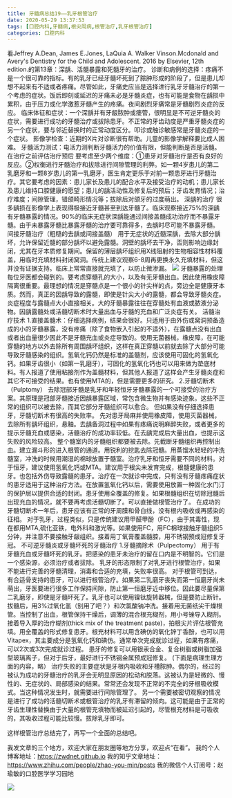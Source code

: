 ```yaml
---
title: 牙髓病总结19——乳牙根管治疗
date: 2020-05-29 13:37:53
tags: [口腔内科,牙髓病,根尖周病,根管治疗,乳牙根管治疗]
categories: 口腔内科
---
```

看Jeffrey A.Dean, James E.Jones, LaQuia A. Walker Vinson.Mcdonald and Avery's Dentistry for the Child and Adolescent. 2016 by Elsevier, 12th edition.的第13章：深龋、活髓暴露和死髓牙的治疗。
诊断和病例的选择：疼痛不是一个很可靠的指标。有的乳牙已经牙髓坏死到了脓肿形成的阶段了，但是患儿却想不起来有不适或者疼痛。尽管如此，牙痛史应当是选择进行乳牙牙髓治疗的第一个考虑的症状。饭后即刻或延迟的牙痛未必是牙髓炎症，也有可能是食物在龋损中累积，由于压力或化学激惹牙髓产生的疼痛。夜间剧烈牙痛常是牙髓剧烈炎症的反应。
临床体征和症状：一个深龋并有牙龈脓肿或瘘管，很明显是不可逆牙髓炎的症状，需要进行成功的牙髓治疗或拔除患牙。不正常的牙齿动度是严重牙髓炎症的另一个症状，要与邻近替换时的正常动度区分。叩诊或触诊敏感常是牙髓炎症的一个症状。
影像学检查：近期的X片对诊断很有帮助。儿童的影像学解释要比成人困难。
牙髓活力测试：电活力测判断牙髓活力的价值有限，但能判断是否是活髓。
在治疗之前评估治疗预后
要考虑至少两个维度：①患牙对牙髓治疗是否有良好的反应。②权衡进行牙髓治疗和拔除进行间隙管理的利弊。如一颗4岁患儿的第二乳磨牙和一颗8岁患儿的第一乳磨牙，医生肯定更乐于对前一颗患牙进行牙髓治疗。其它要考虑的因素：患儿家长及患儿的配合水平及接受治疗的动机；患儿家长及患儿维持口腔健康的愿望；患儿的龋活动性及修复后的预后；牙齿发育情况；治疗难度；间隙管理，错颌畸形情况等；拔除后对颌牙的过度萌出。
深龋的治疗
很多龋损在影像学上表现得极接近牙髓甚至到达牙髓了。临床观察接近75%的深龋有牙髓暴露的情况。90%的临床无症状深龋能通过间接盖髓成功治疗而不暴露牙髓。由于未暴露牙髓比暴露牙髓的治疗要可靠得多，去龋时尽可能不暴露牙髓。
间接牙髓治疗（粗糙的去龋或间接盖髓）
用于无症状的近髓深龋，去除大部分龋坏，允许保留近髓的部分龋坏以避免露髓。洞壁的龋坏去干净，否则影响边缘封闭，尤其在牙本质修复期间。保留的薄层龋坏组织用X线阻射的生物相容性材料覆盖，用临时充填材料封闭窝洞。传统上建议观察6-8周再更换永久充填材料，但这并没有证据支持。临床上常常直接就充填了，以防止微渗漏。
![](https://zymblog-1258069789.cos.ap-chengdu.myqcloud.com/blog0219-childrct/01.jpg)
牙髓暴露的处理
每位牙医都会碰到的。要考虑穿髓孔的大小，以及有无牙髓出血。因此使用橡皮障隔离很重要。最理想的情况是穿髓点是一个很小的针尖样的点，旁边全是健康牙本质。然而，真正的因龋导致的露髓，即使是针尖大小的露髓，都会导致牙髓炎症。炎症程度与露髓点大小直接相关。大的牙髓暴露往往在穿髓处有血液或脓液分泌物。因龋露髓处或活髓切断术时大量出血与牙髓的充血和广泛炎症有关。
活髓治疗技术
1.直接盖髓术：仔细选择病例，结果会很好。只适用于由外伤或窝洞预备造成的小的牙髓暴露，没有疼痛（除了食物嵌入引起的不适外），在露髓点没有出血或者出血量很少因此不是牙髓充血或炎症导致的。使用无菌器械，橡皮障，在可能穿髓的地方以外去除所有周围龋坏组织，这样在真正穿髓以前就去除了大部分可能导致牙髓感染的组织。氢氧化钙仍然是标准的盖髓剂，应该使用可固化的氢氧化钙。如果牙齿很小（如第一乳磨牙），可固化的氢氧化钙也可以用来做为垫底材料。有人报道了使用粘接剂作为盖髓材料，但其他人报道了这样会产生牙髓炎症和其它不可接受的结果。也有使用MTA的，但是需要更多的研究。
2.牙髓切断术（Pulptomy）
去除冠部牙髓是乳牙和年轻恒牙牙髓暴露的一个可接受的治疗方案。其原理是冠部牙髓接近因龋暴露区域，常包含微生物并有感染迹象。这些不正常的组织可以被去除，而其它部分牙髓组织可以愈合。
但如果没有仔细选择患牙，牙髓切断术有很高的失败率。
先对患牙局麻并使用橡皮障，使用灭菌器械，去除所有龋坏组织，悬釉。去龋备洞过程中如果有疼痛说明麻醉失败，或者更多的提示牙髓充血或感染，活髓治疗的成功率较低。在去龋完成后大量出血，也提示这失败的风险较高。
整个髓室内的牙髓组织都要被去除。先截断牙髓组织再控制出血。建立漏斗形的进入根管的通道。用锐利的挖匙去除冠髓。用蒸馏水轻轻的冲洗髓室，冲洗的时候用潮湿的棉球放置于髓室。治疗乳牙和恒牙需要不同的材料。对于恒牙，建议使用氢氧化钙或MTA。建议用于根尖未发育完成，根髓健康的患牙。也包括外伤导致露髓的患牙。治疗在一次就诊中完成，只有没有牙髓疼痛症状的患牙适用于这种治疗方法。在放置氢氧化钙以后，需要使用放置一种固化水门汀的保护层以提供合适的封闭。患牙使用全覆盖的修复。如果根髓组织在切除冠髓后出现充血的情况，就不要再考虑活髓切断了。可以直接做根管治疗了。
在成功的牙髓切断术一年后，患牙应该有正常的牙周膜和骨白线，没有根内吸收或再感染的征相。
对于乳牙，过程类似，只是传统建议用甲醛甲酚（FC），由于其毒性，现在都用MTA,硫化亚铁，电外科和激光等。如果使用FC，用FC棉球接触牙髓组织5分钟，并注意不要接触牙龈组织。接着用丁氧膏覆盖髓腔，用不锈钢预成冠修复牙冠。
不可逆牙髓炎或牙髓坏死的牙髓治疗
1.牙髓摘除术（Pulpectomy）
用于有牙髓充血或牙髓坏死的乳牙。把感染的患牙未治疗的留在口内是不明智的。它们是一个感染源，必须治疗或者拔除。
乳牙的形态限制了对乳牙进行根管治疗，如果不能进行完善的牙髓清理，消毒和合适的充填，失败率很高。
对于根管可到达，有合适骨支持的患牙，可以进行根管治疗。如果第二乳磨牙丧失而第一恒磨牙尚未萌出，牙医要进行很多工作保持间隙，防止第一恒磨牙近中移位。因此要尽量保第二乳磨牙，即使是牙髓坏死了。乳牙也可以使用镍钛旋转器械，但是要防止断针。
拔髓后，用3%过氧化氢（别用了吧？）和次氯酸钠冲洗。接着用无菌纸尖干燥根管。当控制了出血，根管保持干燥后，调薄的混合根充糊剂，用小号锉导入糊剂。接着导入厚的治疗糊剂(thick mix of the treatment paste)，拍根尖片评估根管充填。用全覆盖的形式修复患牙。根充材料可以用含碘仿的氧化锌丁香酚，也可以用Vitapex，其主要成分是氢氧化钙和碘仿。通常单次完成就诊过程，如果有疼痛，可以2次或3次完成就诊过程。
患牙的修复可以用银汞合金、复合树脂或树脂加强型玻璃离子，但对于后牙，最好进行不锈钢金属预成冠修复。
(下面是病理生理方面的内容，略）
治疗失败的主要症状是牙根内吸收和牙槽脓肿。偶尔的，经过的被认为成功的牙髓治疗的乳牙会无明显原因的松动和脱落。这被认为是轻微的、慢性的、无症状的、局部感染的结果。常常还会发现不正常的不完全的牙根吸收模式。当这种情况发生时，就需要进行间隙管理了。
另一个需要被密切观察的情况是进行了成功的活髓切断术或根管治疗的乳牙有滞留的倾向。这可能是由于正常的牙齿生理性替换由于大量的根管充填物而被延迟引起的，尽管根充材料是可吸收的，其吸收过程可能比较慢。拔除乳牙即可。

这样根管治疗总结完了，再写一个全面的总结吧。


我发文章的三个地方，欢迎大家在朋友圈等地方分享，欢迎点“在看”。
我的个人博客地址：https://zwdnet.github.io
我的知乎文章地址： https://www.zhihu.com/people/zhao-you-min/posts
我的微信个人订阅号：赵瑜敏的口腔医学学习园地


![](https://zymblog-1258069789.cos.ap-chengdu.myqcloud.com/other/wx.jpg)